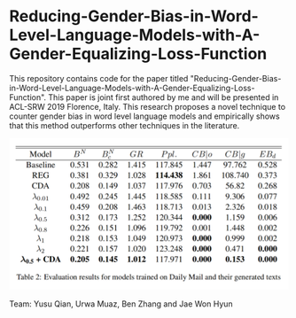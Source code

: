 # Reducing-Gender-Bias-in-Word-Level-Language-Models-with-A-Gender-Equalizing-Loss-Function
This repository contains code for the paper titled "Reducing-Gender-Bias-in-Word-Level-Language-Models-with-A-Gender-Equalizing-Loss-Function". This paper is joint first authored by me and will be presented in ACL-SRW 2019 Florence, Italy. This research proposes a novel technique to counter gender bias in word level language models and empirically shows that this method outperforms other techniques in the literature.

<img src="results.png">

Team:
Yusu Qian, Urwa Muaz, Ben Zhang and Jae Won Hyun
